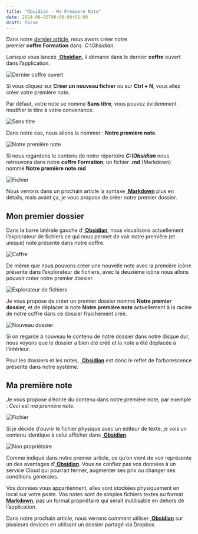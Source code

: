 ```yaml
---
title: "Obsidian - Ma Premiere Note"
date: 2024-06-05T08:00:00+02:00
draft: false
---
```

Dans notre [dernier article](/posts/obsidian-comment-ca-marche), nous avons créer notre premier **coffre** **Formation** dans 
_C:\Obsidian_.

Lorsque vous lancez <a target="_blank" href="https://obsidian.md/"> **Obsidian**</a>, il démarre dans le dernier **coffre** ouvert dans l’application.

![Dernier coffre ouvert](/images/Pasted_image_20230722203300.jpg#center)

Si vous cliquez sur **Créer un nouveau fichier** ou sur **Ctrl + N**, vous allez créer votre première note.

Par défaut, votre note se nomme **Sans titre**, vous pouvez évidemment modifier le titre à votre convenance.

![Sans titre](/images/Pasted_image_20230722203328.jpg#center)

Dans notre cas, nous allons la nommer : **Notre première note**.

![Notre première note](/images/Pasted_image_20230722203340.jpg#center)

Si nous regardons le contenu de notre répertoire _**C:\Obsidian**_ nous retrouvons dans notre **coffre Formation**, un fichier **.md** (Markdown) nommé **Notre première note.md**

![Fichier](/images/Pasted_image_20230722203350.jpg#center)

Nous verrons dans un prochain article la syntaxe <a target="_blank" href="https://fr.wikipedia.org/wiki/Markdown"> **Markdown**</a> plus en détails, mais avant ça, je vous propose de créer notre premier dossier.

## Mon premier dossier

Dans la barre latérale gauche d'<a target="_blank" href="https://obsidian.md/"> **Obsidian**</a>, nous visualisons actuellement l’explorateur de fichiers ce qui nous permet de voir notre première (et unique) note présente dans notre coffre.

![Coffre](/images/Pasted_image_20230722203413.jpg#center)

De même que nous pouvons créer une nouvelle note avec la première icône présente dans l’explorateur de fichiers, avec la deuxième icône nous allons pouvoir créer notre premier dossier.

![Explorateur de fichiers](/images/Pasted_image_20230722203424.jpg#center)

Je vous propose de créer un premier dossier nommé **Notre premier dossier**, et de déplacer la note **Notre première note** actuellement à la racine de notre coffre dans ce dossier fraichement créé.

![Nouveau dossier](/images/Pasted_image_20230722203445.jpg#center)

Si on regarde à nouveau le contenu de notre dossier dans notre disque dur, nous voyons que le dossier a bien été créé et la note a été déplacée à l’intérieur.

Pour les dossiers et les notes, <a target="_blank" href="https://obsidian.md/"> **Obsidian**</a> est donc le reflet de l’arborescence présente dans notre système.

## Ma première note

Je vous propose d’écrire du contenu dans notre première note, par exemple : _Ceci est ma première note_.

![Fichier](/images/Pasted_image_20230722203510.jpg#center)

Si je décide d’ouvrir le fichier physique avec un éditeur de texte, je vois un contenu identique à celui afficher dans <a target="_blank" href="https://obsidian.md/"> **Obsidian**</a>.

![Non propriétaire](/images/Pasted_image_20230722203523.jpg#center)

Comme indiqué dans notre premier article, ce qu’on vient de voir représente un des avantages d’<a target="_blank" href="https://obsidian.md/"> **Obsidian**</a>. Vous ne confiez pas vos données à un service Cloud qui pourrait fermer, augmenter ses prix ou changer ses conditions générales.

Vos données vous appartiennent, elles sont stockées physiquement en local sur votre poste. Vos notes sont de simples fichiers textes au format <a target="_blank" href="https://fr.wikipedia.org/wiki/Markdown"> **Markdown**</a>, pas un format propriétaire qui serait inutilisable en dehors de l’application.

Dans notre prochain article, nous verrons comment utiliser <a target="_blank" href="https://obsidian.md/"> **Obsidian**</a> sur plusieurs devices en utilisant un dossier partagé via Dropbox.



